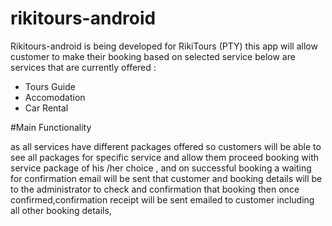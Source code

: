 # rikitours-android
Rikitours-android is being developed for RikiTours (PTY)
this app will allow customer to make their booking based on selected service
below are services that are currently offered :

 -	Tours Guide
 -	Accomodation
 -	Car Rental

 #Main Functionality 

 as all services have different packages offered so customers will be able to see all packages for specific service and allow them proceed booking with service package of his /her choice , and on successful booking a waiting for confirmation email will be sent that customer and booking details will be to the administrator to check and confirmation that booking then once confirmed,confirmation receipt will be sent emailed to customer including all other booking details,
  
